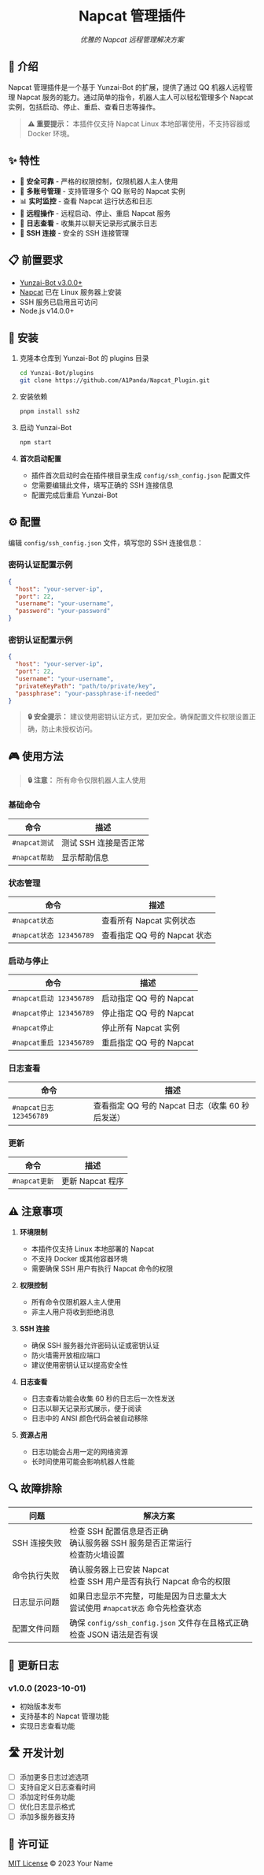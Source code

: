 <div align="center">

# Napcat 管理插件

*优雅的 Napcat 远程管理解决方案*

</div>

## 📖 介绍

Napcat 管理插件是一个基于 Yunzai-Bot 的扩展，提供了通过 QQ 机器人远程管理 Napcat 服务的能力。通过简单的指令，机器人主人可以轻松管理多个 Napcat 实例，包括启动、停止、重启、查看日志等操作。

> **⚠️ 重要提示：** 本插件仅支持 Napcat Linux 本地部署使用，不支持容器或 Docker 环境。

## ✨ 特性

- 🔐 **安全可靠** - 严格的权限控制，仅限机器人主人使用
- 🔄 **多账号管理** - 支持管理多个 QQ 账号的 Napcat 实例
- 📊 **实时监控** - 查看 Napcat 运行状态和日志
- 🚀 **远程操作** - 远程启动、停止、重启 Napcat 服务
- 📝 **日志查看** - 收集并以聊天记录形式展示日志
- 🔌 **SSH 连接** - 安全的 SSH 连接管理

## 📋 前置要求

- [Yunzai-Bot v3.0.0+](https://github.com/Le-niao/Yunzai-Bot)
- [Napcat](https://napneko.github.io/guide/napcat) 已在 Linux 服务器上安装
- SSH 服务已启用且可访问
- Node.js v14.0.0+

## 🚀 安装

1. 克隆本仓库到 Yunzai-Bot 的 plugins 目录
   ```bash
   cd Yunzai-Bot/plugins
   git clone https://github.com/A1Panda/Napcat_Plugin.git
   ```

2. 安装依赖
   ```bash
   pnpm install ssh2
   ```

3. 启动 Yunzai-Bot
   ```bash
   npm start
   ```

4. **首次启动配置**
   - 插件首次启动时会在插件根目录生成 `config/ssh_config.json` 配置文件
   - 您需要编辑此文件，填写正确的 SSH 连接信息
   - 配置完成后重启 Yunzai-Bot

## ⚙️ 配置

编辑 `config/ssh_config.json` 文件，填写您的 SSH 连接信息：

### 密码认证配置示例

```json
{
  "host": "your-server-ip",
  "port": 22,
  "username": "your-username",
  "password": "your-password"
}
```

### 密钥认证配置示例

```json
{
  "host": "your-server-ip",
  "port": 22,
  "username": "your-username",
  "privateKeyPath": "path/to/private/key",
  "passphrase": "your-passphrase-if-needed"
}
```

> **🔒 安全提示：** 建议使用密钥认证方式，更加安全。确保配置文件权限设置正确，防止未授权访问。

## 🎮 使用方法

> **🔒 注意：** 所有命令仅限机器人主人使用

### 基础命令

| 命令 | 描述 |
|------|------|
| `#napcat测试` | 测试 SSH 连接是否正常 |
| `#napcat帮助` | 显示帮助信息 |

### 状态管理

| 命令 | 描述 |
|------|------|
| `#napcat状态` | 查看所有 Napcat 实例状态 |
| `#napcat状态 123456789` | 查看指定 QQ 号的 Napcat 状态 |

### 启动与停止

| 命令 | 描述 |
|------|------|
| `#napcat启动 123456789` | 启动指定 QQ 号的 Napcat |
| `#napcat停止 123456789` | 停止指定 QQ 号的 Napcat |
| `#napcat停止` | 停止所有 Napcat 实例 |
| `#napcat重启 123456789` | 重启指定 QQ 号的 Napcat |

### 日志查看

| 命令 | 描述 |
|------|------|
| `#napcat日志 123456789` | 查看指定 QQ 号的 Napcat 日志（收集 60 秒后发送） |

### 更新

| 命令 | 描述 |
|------|------|
| `#napcat更新` | 更新 Napcat 程序 |

## ⚠️ 注意事项

1. **环境限制**
   - 本插件仅支持 Linux 本地部署的 Napcat
   - 不支持 Docker 或其他容器环境
   - 需要确保 SSH 用户有执行 Napcat 命令的权限

2. **权限控制**
   - 所有命令仅限机器人主人使用
   - 非主人用户将收到拒绝消息

3. **SSH 连接**
   - 确保 SSH 服务器允许密码认证或密钥认证
   - 防火墙需开放相应端口
   - 建议使用密钥认证以提高安全性

4. **日志查看**
   - 日志查看功能会收集 60 秒的日志后一次性发送
   - 日志以聊天记录形式展示，便于阅读
   - 日志中的 ANSI 颜色代码会被自动移除

5. **资源占用**
   - 日志功能会占用一定的网络资源
   - 长时间使用可能会影响机器人性能

## 🔍 故障排除

| 问题 | 解决方案 |
|------|----------|
| SSH 连接失败 | 检查 SSH 配置信息是否正确<br>确认服务器 SSH 服务是否正常运行<br>检查防火墙设置 |
| 命令执行失败 | 确认服务器上已安装 Napcat<br>检查 SSH 用户是否有执行 Napcat 命令的权限 |
| 日志显示问题 | 如果日志显示不完整，可能是因为日志量太大<br>尝试使用 `#napcat状态` 命令先检查状态 |
| 配置文件问题 | 确保 `config/ssh_config.json` 文件存在且格式正确<br>检查 JSON 语法是否有误 |

## 📝 更新日志

### v1.0.0 (2023-10-01)
- 初始版本发布
- 支持基本的 Napcat 管理功能
- 实现日志查看功能

## 🛣️ 开发计划

- [ ] 添加更多日志过滤选项
- [ ] 支持自定义日志查看时间
- [ ] 添加定时任务功能
- [ ] 优化日志显示格式
- [ ] 添加多服务器支持

## 📜 许可证

[MIT License](LICENSE) © 2023 Your Name 
